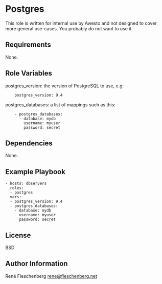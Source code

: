 Postgres
========

This role is written for internal use by Awesto and not designed to cover
more general use-cases. You probably do not want to use it.

Requirements
------------

None.

Role Variables
--------------

postgres_version: the version of PostgreSQL to use, e.g:

```
    postgres_version: 9.4
```

postgres_databases: a list of mappings such as this:

```
    - postgres_databases:
      - database: mydb
        username: myuser
        password: secret
```

Dependencies
------------

None.

Example Playbook
----------------

```
- hosts: dbservers
  roles:
  - postgres
  vars:
  - postgres_version: 9.4
  - postgres_databases:
    - database: mydb
      username: myuser
      password: secret
```

License
-------

BSD

Author Information
------------------

René Fleschenberg <rene@fleschenberg.net>
